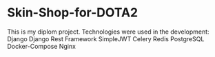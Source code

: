 # Skin-Shop-for-DOTA2
This is my diplom project.
Technologies were used in the development:
    Django
    Django Rest Framework
    SimpleJWT
    Celery
    Redis
    PostgreSQL
    Docker-Compose
    Nginx